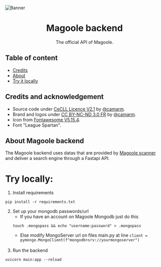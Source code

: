 ![Banner](https://repository-images.githubusercontent.com/440189424/410fa9d2-70b8-4f88-9ddb-5a5516471544)
<div align="center">

# Magoole backend
The official API of Magoole.

</div>

## Table of content
- [Credits](#credits-and-acknowledgement)
- [About](#about-magoole-backend)
- [Try it locally](#try-locally-)

## Credits and acknowledgement
- Source code under [CeCLL Licence V2.1](https://github.com/magoole/backend/tree/main/LICENSE?raw=true) by [@camarm](https://github.com/camarm-dev).
- Brand and logos under [CC BY-NC-ND 3.0 FR](https://creativecommons.org/licenses/by-nc-nd/3.0/fr/) by [@camarm](https://github.com/camarm-dev).
- Icon from [Fontawesome V5.15.4](https://fontawesome.com/v5/icons/brain?f=classic&s=solid).
- Font "League Spartan".

## About Magoole backend
The Magoole backend uses datas that are provided by [Magoole scanner](https://github.com/magoole/scanner) and deliver a search engine through a Fastapi API.

# Try locally:
1. Install requirements
```shell
pip install -r requirements.txt
```
2. Set up your mongodb passwords/url<br>
    - If you have an account on Magoole Mongodb just do this
    ```shell
    touch .mongopass && echo "username:password" > .mongopass
    ```
    - Else modify MongoServer url on files main.py at line `client = pymongo.MongoClient(f"mongodb+srv://yourmongoserver")`
      <br>
      <br>
3. Run the backend
```shell
uvicorn main:app --reload
```